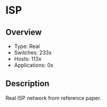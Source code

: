 # ISP 

## Overview
- Type: Real 
- Switches: 233x
- Hosts: 113x
- Applications: 0x

## Description

Real ISP network from reference paper.
